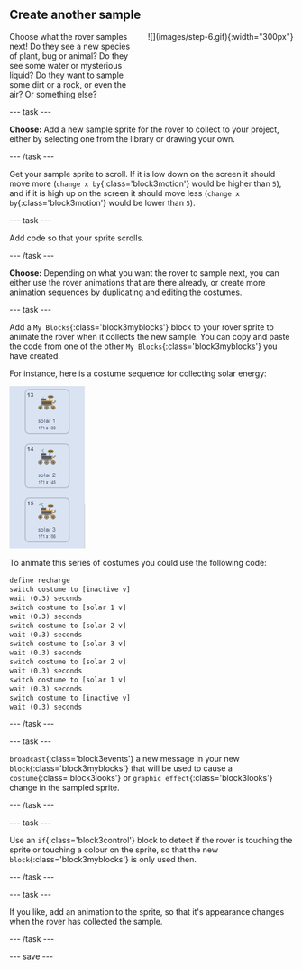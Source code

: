 ## Create another sample

<div style="display: flex; flex-wrap: wrap">
<div style="flex-basis: 200px; flex-grow: 1; margin-right: 15px;">
Choose what the rover samples next! Do they see a new species of plant, bug or animal? Do they see some water or mysterious liquid? Do they want to sample some dirt or a rock, or even the air? Or something else?
</div>
<div>
![](images/step-6.gif){:width="300px"}
</div>
</div>

--- task ---

**Choose:** Add a new sample sprite for the rover to collect to your project, either by selecting one from the library or drawing your own.

--- /task ---

Get your sample sprite to scroll. If it is low down on the screen it should move more (`change x by`{:class='block3motion'} would be higher than `5`), and if it is high up on the screen it should move less (`change x by`{:class='block3motion'} would be lower than `5`).

--- task ---

Add code so that your sprite scrolls. 

--- /task ---

**Choose:** Depending on what you want the rover to sample next, you can either use the rover animations that are there already, or create more animation sequences by duplicating and editing the costumes.

--- task ---

Add a `My Blocks`{:class='block3myblocks'} block to your rover sprite to animate the rover when it collects the new sample. You can copy and paste the code from one of the other `My Blocks`{:class='block3myblocks'} you have created.

For instance, here is a costume sequence for collecting solar energy:

![3 costumes shown with the rover extending a solar panel](images/solar-animation.png)

To animate this series of costumes you could use the following code:

```blocks3
define recharge
switch costume to [inactive v]
wait (0.3) seconds
switch costume to [solar 1 v]
wait (0.3) seconds
switch costume to [solar 2 v]
wait (0.3) seconds
switch costume to [solar 3 v]
wait (0.3) seconds
switch costume to [solar 2 v]
wait (0.3) seconds
switch costume to [solar 1 v]
wait (0.3) seconds
switch costume to [inactive v]
wait (0.3) seconds
```

--- /task ---

--- task ---

`broadcast`{:class='block3events'} a new message in your new `block`{:class='block3myblocks'} that will be used to cause a `costume`{:class='block3looks'} or `graphic effect`{:class='block3looks'} change in the sampled sprite.

--- /task ---

--- task ---

Use an `if`{:class='block3control'} block to detect if the rover is touching the sprite or touching a colour on the sprite, so that the new `block`{:class='block3myblocks'} is only used then.

--- /task ---

--- task ---

If you like, add an animation to the sprite, so that it's appearance changes when the rover has collected the sample.

--- /task ---

--- save ---

